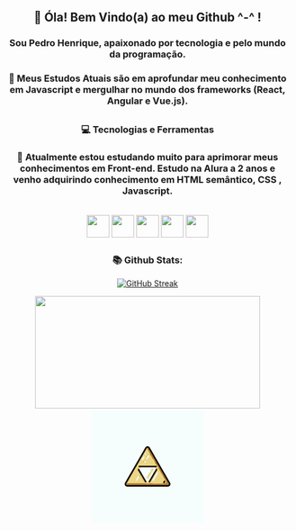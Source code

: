 <div align="center">
         
## 👋 Óla! Bem Vindo(a) ao meu Github ^-^ !
### Sou Pedro Henrique, apaixonado por tecnologia e pelo mundo da programação.

### 🌱 Meus Estudos Atuais são em aprofundar meu conhecimento em Javascript e mergulhar no mundo dos frameworks (React, Angular e Vue.js).

##

### :computer: Tecnologias e Ferramentas

### 📖 Atualmente estou estudando muito para aprimorar meus conhecimentos em Front-end. Estudo na Alura a 2 anos e venho adquirindo conhecimento em HTML semântico, CSS , Javascript.

<div  style="display: inline-block"><br> 
<img align="center" width="40" height="40" src="https://cdn.jsdelivr.net/gh/devicons/devicon/icons/html5/html5-plain-wordmark.svg" />
<img align="center" width="40" height="40" src="https://cdn.jsdelivr.net/gh/devicons/devicon/icons/css3/css3-plain-wordmark.svg" />
<img align="center" width="40" height="40" src="https://cdn.jsdelivr.net/gh/devicons/devicon/icons/javascript/javascript-original.svg" />
<img align="center" width="40" height="40" src="https://cdn.jsdelivr.net/gh/devicons/devicon/icons/nodejs/nodejs-original.svg" />
<img align="center" width="40" height="40" src="https://cdn.jsdelivr.net/gh/devicons/devicon/icons/sass/sass-original.svg" />
</div>

##
         
### 📚 Github Stats:    
         
[![GitHub Streak](https://streak-stats.demolab.com?user=Ph-Xavier&theme=dark&date_format=j%20M%5B%20Y%5D&exclude_days=Sun%2CSat)](https://git.io/streak-stats)

<img width="400" height="200" src="https://github-readme-stats.vercel.app/api/top-langs/?username=Ph-Xavier&layout=compact&langs_count=7&theme=dracula"/>

<img  width="200" height="200" src="/assets/img/zelda-arrow.gif"/>

</div>
